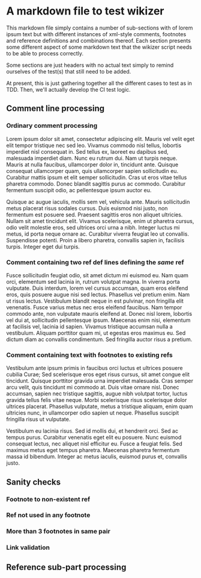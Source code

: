 # A markdown file to test wikizer
This markdown file simply contains a number of sub-sections with
of lorem ipsum text but with different instances of xml-style
comments, footnotes and reference definitions and combinations
thereof. Each section presents some different aspect of some
markdown text that the wikizer script needs to be able to process
correctly.

Some sections are just headers with no actual text simply to
remind ourselves of the test(s) that still need to be added.

At present, this is just gathering together all the different
cases to test as in TDD. Then, we'll actually develop the CI
test logic.

## Comment line processing

### Ordinary comment processing

Lorem ipsum dolor sit amet, consectetur adipiscing elit. Mauris vel velit eget elit tempor tristique nec sed leo. Vivamus commodo nisl tellus, lobortis imperdiet nisl consequat in. Sed tellus ex, laoreet eu dapibus sed, malesuada imperdiet diam. Nunc eu rutrum dui. Nam ut turpis neque. Mauris at nulla faucibus, ullamcorper dolor in, tincidunt ante. Quisque consequat ullamcorper quam, quis ullamcorper sapien sollicitudin eu. Curabitur mattis ipsum et elit semper sollicitudin. Cras ut eros vitae tellus pharetra commodo. Donec blandit sagittis purus ac commodo. Curabitur fermentum suscipit odio, ac pellentesque ipsum auctor eu.

<!---
Ordinary comment not containing a ref or a footnote
--->

Quisque ac augue iaculis, mollis sem vel, vehicula ante. Mauris sollicitudin metus placerat risus sodales cursus. Duis euismod nisi justo, non fermentum est posuere sed. Praesent sagittis eros non aliquet ultricies. Nullam sit amet tincidunt elit. Vivamus scelerisque, enim ut pharetra cursus, odio velit molestie eros, sed ultrices orci urna a nibh. Integer luctus mi metus, id porta neque ornare ac. Curabitur viverra feugiat leo ut convallis. Suspendisse potenti. Proin a libero pharetra, convallis sapien in, facilisis turpis. Integer eget dui turpis.

### Comment containing two ref def lines defining the *same* ref

Fusce sollicitudin feugiat odio, sit amet dictum mi euismod eu. Nam quam orci, elementum sed lacinia in, rutrum volutpat magna. In viverra porta vulputate. Duis interdum, lorem vel cursus accumsan, quam eros eleifend eros, quis posuere augue nisi sed lectus. Phasellus vel pretium enim. Nam ut risus lectus. Vestibulum blandit neque in est pulvinar, non fringilla elit venenatis. Fusce varius metus nec eros eleifend faucibus. Nam tempor commodo ante, non vulputate mauris eleifend at. Donec nisl lorem, lobortis vel dui at, sollicitudin pellentesque ipsum. Maecenas enim nisi, elementum at facilisis vel, lacinia id sapien. Vivamus tristique accumsan nulla a vestibulum. Aliquam porttitor quam mi, ut egestas eros maximus eu. Sed dictum diam ac convallis condimentum. Sed fringilla auctor risus a pretium.

<!---
[45]: https://en.wikipedia.org/wiki/Mariner_1 "Info about Mariner 1 {}"
[45]: https://www.ibiblio.org/apollo/Documents/SGA_Memo12_620716.pdf "SGA Memo #12 {}"
--->

### Comment containing text with footnotes to existing refs

Vestibulum ante ipsum primis in faucibus orci luctus et ultrices posuere cubilia Curae; Sed scelerisque eros eget risus cursus, sit amet congue elit tincidunt. Quisque porttitor gravida urna imperdiet malesuada. Cras semper arcu velit, quis tincidunt mi commodo at. Duis vitae ornare nisl. Donec accumsan, sapien nec tristique sagittis, augue nibh volutpat tortor, luctus gravida tellus felis vitae neque. Morbi scelerisque risus scelerisque dolor ultrices placerat. Phasellus vulputate, metus a tristique aliquam, enim quam ultricies nunc, in ullamcorper odio sapien ut neque. Phasellus suscipit fringilla risus ut vulputate.

Vestibulum eu lacinia risus. Sed id mollis dui, et hendrerit orci. Sed ac tempus purus. Curabitur venenatis eget elit eu posuere. Nunc euismod consequat lectus, nec aliquet nisl efficitur eu. Fusce a feugiat felis. Sed maximus metus eget tempus pharetra. Maecenas pharetra fermentum massa id bibendum. Integer ac metus iaculis, euismod purus et, convallis justo.

## Sanity checks

### Footnote to non-existent ref

### Ref not used in any footnote

### More than 3 footnotes in same <sup></sup> pair

### Link validation

## Reference sub-part processing

<!---
Real reference list used testing including
   - non-numeric handles
   - non-sorted handles
   - duplicate handles
   - no description string
   - empty description string
   - description string with no biblio data
   - description string with biblio data that duplicates description string
--->
[abc]: https://en.wikipedia.org/wiki/Mariner_1 "Info about Mariner 1 {}"
[21]: https://www.mathworks.com/help/simulink/slref/developing-the-apollo-lunar-module-digital-autopilot.html


